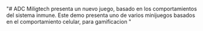 "# ADC
Miligtech presenta un nuevo juego, basado en los comportamientos del sistema inmune.
Este demo presenta uno de varios minijuegos basados en el comportamiento celular, para gamificacion
" 
